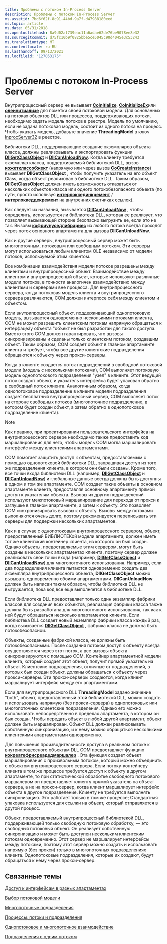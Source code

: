 ```yaml
---
title: Проблемы с потоком In-Process Server
description: Проблемы с потоком In-Process Server
ms.assetid: 7bd6f62f-8c91-44bd-9a7f-d47988180eed
ms.topic: article
ms.date: 05/31/2018
ms.openlocfilehash: 8a9d02af739eac11a6adae62de76be9078ee8e32
ms.sourcegitcommit: d75fc10b9f0825bbe5ce5045c90d4045e3c53243
ms.translationtype: MT
ms.contentlocale: ru-RU
ms.lasthandoff: 09/13/2021
ms.locfileid: "127053175"
---
```

# <a name="in-process-server-threading-issues"></a>Проблемы с потоком In-Process Server

Внутрипроцессный сервер не вызывает [**CoInitialize**](/windows/desktop/api/Objbase/nf-objbase-coinitialize), [**CoInitializeEx**](/windows/desktop/api/combaseapi/nf-combaseapi-coinitializeex)или [**олеинитиализе**](/windows/desktop/api/Ole2/nf-ole2-oleinitialize) для пометки своей потоковой модели. Для основанных на потоках объектов DLL или процессов, поддерживающих потоки, необходимо задать модель потоков в реестре. Модель по умолчанию, если не задана потоковая модель, состоит из одного потока на процесс. Чтобы указать модель, добавьте значение **ThreadingModel** в ключ [InprocServer32](inprocserver32.md) в реестре.

Библиотеки DLL, поддерживающие создание экземпляров объекта класса, должны реализовывать и экспортировать функции [**DllGetClassObject**](/windows/desktop/api/combaseapi/nf-combaseapi-dllgetclassobject) и [**DllCanUnloadNow**](/windows/desktop/api/combaseapi/nf-combaseapi-dllcanunloadnow). Когда клиенту требуется экземпляр класса, поддерживаемый библиотекой DLL, вызов [**кожетклассобжект**](/windows/desktop/api/combaseapi/nf-combaseapi-cogetclassobject) (напрямую или через вызов [**CoCreateInstance**](/windows/desktop/api/combaseapi/nf-combaseapi-cocreateinstance)) вызывает **DllGetClassObject** , чтобы получить указатель на его объект Class, когда объект реализован в библиотеке DLL. Таким образом, **DllGetClassObject** должен иметь возможность отказаться от нескольких объектов класса или одного потокобезопасного объекта (по сути, просто используя [**интерлоккединкремент**](/windows/win32/api/winnt/nf-winnt-interlockedincrement) / [**интерлоккеддекремент**](/windows/desktop/api/winbase/nf-winbase-interlockeddecrement) на внутренних счетчиках ссылок).

Как следует из названия, вызывается [**DllCanUnloadNow**](/windows/desktop/api/combaseapi/nf-combaseapi-dllcanunloadnow) , чтобы определить, используется ли библиотека DLL, которая ее реализует, что позволяет вызывающей стороне безопасно выгрузить ее, если это не так. Вызовы [**кофриунуседлибрариес**](/windows/desktop/api/combaseapi/nf-combaseapi-cofreeunusedlibraries) из любого потока всегда проходят через поток основного апартамента для вызова **DllCanUnloadNow**.

Как и другие серверы, внутрипроцессный сервер может быть многопоточным, потоковым или свободным потоком. Эти серверы могут использоваться любым клиентом OLE независимо от модели потоков, используемой этим клиентом.

Все комбинации взаимодействия модели потоков разрешены между клиентами и внутрипроцессный объект. Взаимодействие между клиентом и внутрипроцессный объект, которые используют различные модели потоков, в точности аналогичен взаимодействию между клиентами и серверами вне процесса. Для внутрипроцессного сервера, когда потоковая модель клиента и внутрипроцессного сервера различаются, COM должен интерпосе себя между клиентом и объектом.

Если внутрипроцессный объект, поддерживающий однопотоковую модель, вызывается одновременно несколькими потоками клиента, COM не может разрешить клиентским потокам напрямую обращаться к интерфацеâу объекта "объект не был разработан для такого доступа. Вместо этого COM должен гарантировать, что вызовы синхронизированы и сделаны только клиентским потоком, создавшим объект. Таким образом, COM создает объект в главном апартаменте клиента и требует, чтобы все другие клиентские подразделения обращаются к объекту через прокси-серверы.

Когда в клиенте создается поток подразделений в свободной потоковой модели (модель с несколькими потоками), COM выполняет потоковую модель однопотокового подразделения "узел" в клиенте. Этот ведущий поток создаст объект, и указатель интерфейса будет упакован обратно в свободный поток клиента. Аналогичным образом, когда однопотоковое подразделение в клиенте модели подразделения создает бесплатный внутрипроцессный сервер, COM выполняет поток на стороне свободных потоков (многопоточное подразделение, в котором будет создан объект, а затем обратно в однопотоковое подразделение клиента).

> [!Note]  
> Как правило, при проектировании пользовательского интерфейса на внутрипроцессного сервере необходимо также предоставить код маршалирования для него, чтобы модель COM могла маршалировать интерфейс между клиентскими апартаментами.

 

COM помогает защитить доступ к объектам, предоставляемым с помощью однопотоковой библиотеки DLL, запрашивая доступ из того же подразделения клиента, в котором они были созданы. Кроме того, все точки входа библиотеки DLL (например, [**DllGetClassObject**](/windows/desktop/api/combaseapi/nf-combaseapi-dllgetclassobject) и [**DllCanUnloadNow**](/windows/desktop/api/combaseapi/nf-combaseapi-dllcanunloadnow)) и глобальные данные всегда должны быть доступны в одном и том же апартаменте. COM создает такие объекты в основном апартаменте клиента, предоставляя основному апартаменту прямой доступ к указателям объекта. Вызовы из других подразделений используют межпотоковый маршалирование для перехода от прокси к заглушке в главном апартаменте, а затем к объекту. Это позволяет COM синхронизировать вызовы к объекту. Вызовы между потоками выполняются очень долго, поэтому рекомендуется переписывать эти серверы для поддержки нескольких апартаментов.

Как и в случае с однопотоковым внутрипроцессного сервером, объект, предоставленный БИБЛИОТЕКой модели апартамента, должен иметь тот же клиентский контейнер клиента, из которого он был создан. Однако объекты, предоставляемые этим сервером, могут быть созданы в нескольких апартаментах клиента, поэтому сервер должен реализовать свои точки входа (например, [**DllGetClassObject**](/windows/desktop/api/combaseapi/nf-combaseapi-dllgetclassobject) и [**DllCanUnloadNow**](/windows/desktop/api/combaseapi/nf-combaseapi-dllcanunloadnow)) для многопоточного использования. Например, если два подразделения клиента пытаются одновременно создать два экземпляра внутрипроцессного объекта, **DllGetClassObject** можно вызывать одновременно обоими апартаментами. **DllCanUnloadNow** должен быть написан таким образом, чтобы библиотека DLL не выгружается, пока код все еще выполняется в библиотеке DLL.

Если библиотека DLL предоставляет только один экземпляр фабрики классов для создания всех объектов, реализация фабрики класса также должна быть разработана для многопоточного использования, так как к ней будут обращаться несколько апартаментов клиента. Если библиотека DLL создает новый экземпляр фабрики класса каждый раз, когда вызывается [**DllGetClassObject**](/windows/desktop/api/combaseapi/nf-combaseapi-dllgetclassobject) , фабрика класса не должна быть потокобезопасной.

Объекты, созданные фабрикой класса, не должны быть потокобезопасными. После создания потоком доступ к объекту всегда осуществляется через этот поток, а все вызовы объекта синхронизируются с помощью COM. Контейнер апартаментной модели клиента, который создает этот объект, получит прямой указатель на объект. Клиентские подразделения, отличные от подразделений, в которых был создан объект, должны обращаться к объекту через прокси-серверы. Эти прокси-серверы создаются, когда клиент маршалирует интерфейс между его апартаментами.

Если для внутрипроцессного DLL **ThreadingModel** задано значение "both", объект, предоставленный этой библиотекой DLL, можно создать и использовать напрямую (без прокси-сервера) в однопотоковых или многопоточных клиентские подразделения. Однако его можно использовать непосредственно в пределах апартамента, в котором он был создан. Чтобы передать объект в любой другой апартамент, объект должен быть маршалирован. Объект DLL должен реализовывать собственную синхронизацию, и к нему можно обращаться несколькими клиентскими апартаментами одновременно.

Для повышения производительности доступа в реальном потоке к внутрипроцессного объектам DLL COM предоставляет функцию [**кокреатефрисреадедмаршалер**](/windows/desktop/api/combaseapi/nf-combaseapi-cocreatefreethreadedmarshaler) . Эта функция создает объект маршалирования с произвольным потоком, который можно объединить с объектом внутрипроцессного сервера. Если потоку-контейнеру клиента в том же процессе требуется доступ к объекту в другом апартаменте, то при статистической обработке свободного потокового маршалером он предоставляет клиенту прямой указатель на объект сервера, а не на прокси-сервер, когда клиент маршалирует интерфейс объекта в другое подразделение. Клиенту не требуется выполнять синхронизацию. Это работает только в том же процессе; Стандартная упаковка используется для ссылки на объект, который отправляется в другой процесс.

Объект, предоставляемый внутрипроцессный библиотекой DLL, поддерживающей только свободную потоковую обработку, — это свободный потоковый объект. Он реализует собственную синхронизацию и может быть доступен нескольким клиентским потокам одновременно. Этот сервер не маршалирует интерфейсы между потоками, поэтому этот сервер можно создать и использовать напрямую (без прокси) только в многопоточных подразделениях клиента. Однопотоковые подразделения, которые их создают, будут обращаться к нему через прокси-сервер.

## <a name="related-topics"></a>Связанные темы

<dl> <dt>

[Доступ к интерфейсам в разных апартаментах](accessing-interfaces-across-apartments.md)
</dt> <dt>

[Выбор потоковой модели](choosing-the-threading-model.md)
</dt> <dt>

[Многопоточные подразделения](multithreaded-apartments.md)
</dt> <dt>

[Процессы, потоки и подразделения](processes--threads--and-apartments.md)
</dt> <dt>

[Однопотоковое и многопоточное взаимодействие](single-threaded-and-multithreaded-communication.md)
</dt> <dt>

[Подразделения с одним потоком](single-threaded-apartments.md)
</dt> </dl>

 

 